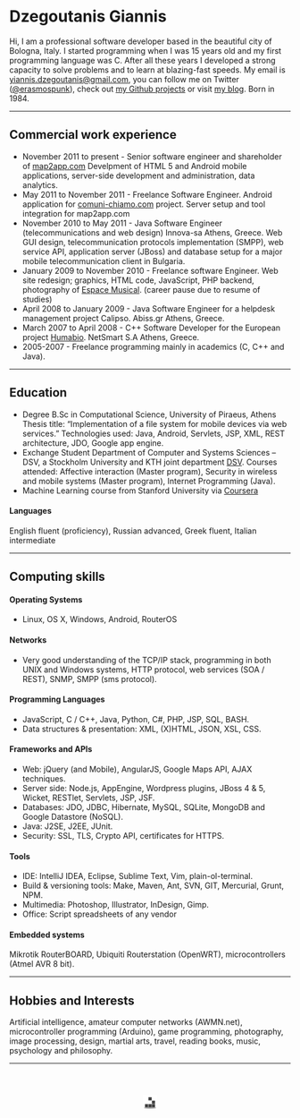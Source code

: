 # Dzegoutanis Giannis
Hi, I am a professional software developer based in the beautiful city of Bologna, Italy. I started programming when I was 15 years old and my first programming language was C. After all these years I developed a strong capacity to solve problems and to learn at blazing-fast speeds. My email is <yiannis.dzegoutanis@gmail.com>, you can follow me on Twitter ([@erasmospunk](https://twitter.com/erasmospunk)), check out [my Github projects](https://github.com/erasmospunk) or visit [my blog](http://www.erasmospunk.com). Born in 1984.

***

## Commercial work experience
- November 2011 to present - Senior software engineer and shareholder of [map2app.com](http://www.map2app.com/)
Develpment of HTML 5 and Android mobile applications, server-side development and administration, data analytics.
- May 2011 to November 2011 - Freelance Software Engineer. Android application for [comuni-chiamo.com](http://comuni-chiamo.com/) project. Server setup and tool integration for map2app.com
- November 2010 to May 2011 - Java Software Engineer (telecommunications and web design) Innova-sa Athens, Greece. Web GUI design, telecommunication protocols implementation (SMPP), web service API, application server (JBoss) and database setup for a major mobile telecommunication client in Bulgaria.
- January 2009 to November 2010 - Freelance software Engineer. Web site redesign; graphics, HTML code, JavaScript, PHP backend, photography of [Espace Musical](www.espace-musical.gr).
(career pause due to resume of studies)
- April 2008 to January 2009 - Java Software Engineer for a helpdesk management project Calipso. Abiss.gr Athens, Greece.
- March 2007 to April 2008 - C++ Software Developer for the European project [Humabio](www.humabio-eu.org). NetSmart S.A Athens, Greece.
- 2005-2007 - Freelance programming mainly in academics (C, C++ and Java).

***

## Education
- Degree B.Sc in Computational Science, University of Piraeus, Athens
Thesis title: “Implementation of a file system for mobile devices via web services.” Technologies used: Java, Android, Servlets, JSP, XML, REST architecture, JDO, Google app engine.
- Exchange Student Department of Computer and Systems Sciences – DSV, a Stockholm University and KTH joint department [DSV](http://dsv.su.se/en/).
Courses attended:  Affective interaction (Master program), Security in wireless and mobile systems (Master program), Internet Programming (Java).
- Machine Learning course from Stanford University via [Coursera](http://coursera.org)

#### Languages
English fluent (proficiency), Russian advanced, Greek fluent, Italian intermediate

***

## Computing skills

#### Operating Systems
- Linux, OS X, Windows, Android, RouterOS

#### Networks
- Very good understanding of the TCP/IP stack, programming in both UNIX and Windows systems, HTTP protocol, web services (SOA / REST), SNMP, SMPP (sms protocol).

#### Programming Languages
- JavaScript, C / C++, Java, Python, C#, PHP, JSP, SQL, BASH.
- Data structures & presentation: XML, (X)HTML, JSON, XSL, CSS.

#### Frameworks and APIs
- Web: jQuery (and Mobile), AngularJS, Google Maps API, AJAX techniques.
- Server side: Node.js, AppEngine, Wordpress plugins, JBoss 4 & 5, Wicket, RESTlet, Servlets, JSP, JSF.
- Databases: JDO, JDBC, Hibernate, MySQL, SQLite, MongoDB and Google Datastore (NoSQL).
- Java: J2SE, J2EE, JUnit.
- Security: SSL, TLS, Crypto API, certificates for HTTPS.

#### Tools
- IDE: IntelliJ IDEA, Eclipse, Sublime Text, Vim, plain-ol-terminal.
- Build & versioning tools: Make, Maven, Ant, SVN, GIT, Mercurial, Grunt, NPM.
- Multimedia: Photoshop, Illustrator, InDesign, Gimp.
- Office: Script spreadsheets of any vendor

#### Embedded systems
Mikrotik RouterBOARD, Ubiquiti Routerstation (OpenWRT), microcontrollers (Atmel AVR 8 bit).

***

## Hobbies and Interests
Artificial intelligence, amateur computer networks (AWMN.net), microcontroller programming (Arduino), game programming, photography, image processing, design, martial arts, travel, reading books, music, psychology and philosophy.

***

<div class="center"><img src="glider.png" alt="glider" style="display: block;margin: 4em auto 0 auto;"></div>
